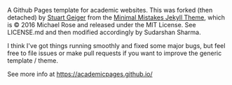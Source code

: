 A Github Pages template for academic websites. This was forked (then detached) by [Stuart Geiger](https://github.com/staeiou) from the [Minimal Mistakes Jekyll Theme](https://mmistakes.github.io/minimal-mistakes/), which is © 2016 Michael Rose and released under the MIT License. See LICENSE.md and then modified accordingly by Sudarshan Sharma.

I think I've got things running smoothly and fixed some major bugs, but feel free to file issues or make pull requests if you want to improve the generic template / theme.



See more info at https://academicpages.github.io/
